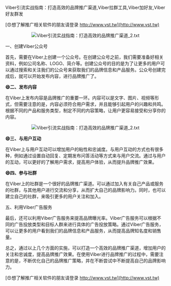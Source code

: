 Viber引流实战指南：打造高效的品牌推广渠道,Viber拉群工具,Viber加好友,Viber好友群发

[😍想了解推广相关软件的朋友请登录 http://www.vst.tw](http://www.vst.tw)

 <center><img src="https://vst.tw/MP4/tuiguang/png/0.png" alt="Viber引流实战指南：打造高效的品牌推广渠道_2.txt"></center>

一、创建Viber公众号

首先，需要在Viber上创建一个公众号。在创建公众号之前，我们需要准备好相关资料，例如公司名称、LOGO、简介等。创建公众号的目的是为了让更多的用户可以通过搜索和关注我们的公众号来获取我们的品牌信息和产品服务。公众号创建完成后，就可以开始发布内容，进行品牌推广了。

**😄二、发布内容**

在Viber上发布内容是品牌推广的重要一环。内容可以是文字、图片、视频等形式，但需要注意的是，内容必须符合用户需求，并且能够引起用户的兴趣和共鸣。根据不同的产品和服务类型，制定不同的内容策略，让用户更容易接受和分享你的内容。

 <center><img src="https://vst.tw/MP4/tuiguang/png/6.png" alt="Viber引流实战指南：打造高效的品牌推广渠道_2.txt"></center>

**😄三、与用户互动**

在Viber上与用户互动可以增加用户的粘性和忠诚度。与用户互动的方式也有很多种，例如通过设置自动回复、定期发布问答活动等方式来与用户交流。通过与用户的互动，可以更好的了解用户需求，提高用户体验，从而提升品牌推广效果。

**😄四、参与社群**

在Viber上的社群是一个很好的品牌推广渠道。可以通过加入有关自己产品或服务的社群，与其他用户进行交流和分享，从而扩大自己的品牌影响力。同时，也可以建立自己的社群，来吸引更多的用户关注和加入。

五、利用Viber广告服务

最后，还可以利用Viber广告服务来提高品牌曝光率。Viber广告服务可以根据不同的广告投放类型和目标人群来进行具体的广告投放策略。通过Viber广告服务，可以让更多的用户看到我们的品牌信息和产品服务，从而提高品牌知名度和销售量。

总之，通过以上几个方面的实施，可以打造一个高效的品牌推广渠道，增加用户的关注和忠诚度，提高品牌推广效果。在使用Viber进行品牌推广的过程中，需要注意的是，不断优化自己的品牌推广策略，并在不断尝试中不断提高自己的品牌影响力。

[😍想了解推广相关软件的朋友请登录 http://www.vst.tw](http://www.vst.tw)



